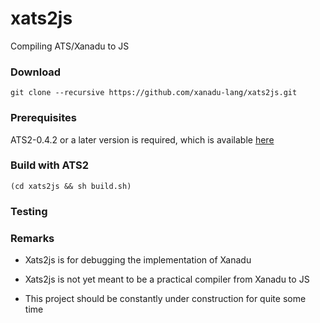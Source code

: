 # xats2js

Compiling ATS/Xanadu to JS

### Download

```
git clone --recursive https://github.com/xanadu-lang/xats2js.git
```

### Prerequisites

ATS2-0.4.2 or a later version is required,
which is available [here](http://www.ats-lang.org/Downloads.html)

### Build with ATS2

```
(cd xats2js && sh build.sh)
```

### Testing

### Remarks

- Xats2js is for debugging the implementation of Xanadu

- Xats2js is not yet meant to be a practical compiler from Xanadu to JS

- This project should be constantly under construction for quite some time
